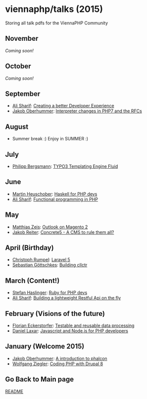 viennaphp/talks (2015)
================

Storing all talk pdfs for the ViennaPHP Community 

November
-------
*Coming soon!*

October
-------
*Coming soon!*
<!-- * [ Patrik Karisch](): [Bartacus - Modernizing legacy CMS applications with Symfony]() --> 


September
---------

* [Ali Sharif](https://medium.com/@sharifsbeat): [Creating a better Developer Experience]()
* [Jakob Oberhummer](https://at.linkedin.com/pub/jakob-oberhummer/5b/b71/643): [Interpreter changes in PHP7 and the RFCs](../201509/00-php7-talk-slides.pdf)


August
------

* Summer break :) Enjoy in SUMMER :)
 
 
July
-----

* [Philipp Bergsmann](https://github.com/phbergsmann): [TYPO3 Templating Engine Fluid]()



June
-----

* [Martin Heuschober](https://github.com/epsilonhalbe): [Haskell for PHP devs](201506/00-haskell-for-php-devs)
* [Ali Sharif](): [Functional programming in PHP](201506)


May
----

* [Matthias Zeis](http://www.matthias-zeis.com/): [Outlook on Magento 2](201505/01-outlook-on-magento-2.pdf)
* [Jakob Reiter](https://github.com/JakobReiter/): [Concrete5 - A CMS to rule them all?](201505/03-concrete5-a-cms-to-rule-them-all.pdf)

      
      
April (Birthday)
------

* [Christoph Rumpel](): [Laravel 5](201504/00-hello-laravel.pdf)
* [Sebastian Göttschkes](): [Building cllctr](201504/01-building-cllctr.pdf)


March (Content!)
-----

* [Stefan Haslinger](): [Ruby for PHP devs](201504/)
* [Ali Sharif](): [Building a lightweight Restful Api on the fly](201504/)


February (Visions of the future)
--------

* [Florian Eckerstorfer](): [Testable and reusable data processing](201502/01-testable-and-reusable-data-processing.pdf)
* [Daniel Laxar](): [Javascript and Node.js for PHP developers](201502/02-JavaScript-for-PHP-developers-links.pdf)


January (Welcome 2015)
--------

* [Jakob Oberhummer](): [A introduction to phalcon](201501/01_phalcon.txt)
* [Wolfgang Ziegler](): [Coding PHP with Drupal 8](201501/00-coding-with-drupal8.pdf)
  
  
 
## Go Back to Main page 

[README](../talks/README.md)  
